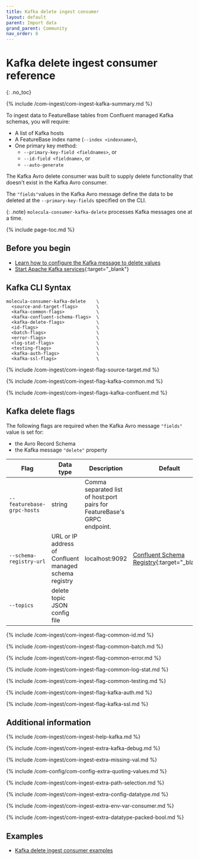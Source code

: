 ```yaml
---
title: Kafka delete ingest consumer
layout: default
parent: Import data
grand_parent: Community
nav_order: 8
---
```


# Kafka delete ingest consumer reference
{: .no_toc}

{% include /com-ingest/com-ingest-kafka-summary.md %}

To ingest data to FeatureBase tables from Confluent managed Kafka schemas, you will require:
* A list of Kafka hosts
* A FeatureBase index name (`--index <indexname>`),
* One primary key method:
  * `--primary-key-field <fieldnames>`, or
  * `--id-field <fieldname>`, or
  * `--auto-generate`

The Kafka Avro delete consumer was built to supply delete functionality that doesn't exist in the Kafka Avro consumer.

The `"fields"`values in the Kafka Avro message define the data to be deleted at the `--primary-key-fields` specified on the CLI.

{: .note}
`molecula-consumer-kafka-delete` processes Kafka messages one at a time.

{% include page-toc.md %}

## Before you begin

* [Learn how to configure the Kafka message to delete values](/docs/community/com-ingest/com-ingest-source-kafka-delete)
* [Start Apache Kafka services](https://kafka.apache.org/quickstart){:target="_blank"}

## Kafka CLI Syntax

```
molecula-consumer-kafka-delete    \
  <source-and-target-flags>       \
  <kafka-common-flags>            \
  <kafka-confluent-schema-flags>  \
  <kafka-delete-flags>            \
  <id-flags>                      \
  <batch-flags>                   \
  <error-flags>                   \
  <log-stat-flags>                \
  <testing-flags>                 \
  <kafka-auth-flags>              \
  <kafka-ssl-flags>               \
```

{% include /com-ingest/com-ingest-flag-source-target.md %}

{% include /com-ingest/com-ingest-flag-kafka-common.md %}

{% include /com-ingest/com-ingest-flags-kafka-confluent.md %}

## Kafka delete flags

The following flags are required when the Kafka Avro message `"fields"` value is set for:
* the Avro Record Schema
* the Kafka message `"delete"` property

| Flag | Data type | Description | Default | Additional |
|---|---|---|---|---|
| `--featurebase-grpc-hosts` | string | Comma separated list of host:port pairs for FeatureBase's GRPC endpoint. |  |  |
| `--schema-registry-url` | URL or IP address of Confluent managed schema registry | localhost:9092 | [Confluent Schema Registry](https://docs.confluent.io/platform/current/schema-registry/index.html){:target="_blank"} |
| `--topics` | delete topic JSON config file |  |  |

{% include /com-ingest/com-ingest-flag-common-id.md %}

{% include /com-ingest/com-ingest-flag-common-batch.md %}

{% include /com-ingest/com-ingest-flag-common-error.md %}

{% include /com-ingest/com-ingest-flag-common-log-stat.md %}

{% include /com-ingest/com-ingest-flag-common-testing.md %}

{% include /com-ingest/com-ingest-flag-kafka-auth.md %}

{% include /com-ingest/com-ingest-flag-kafka-ssl.md %}

## Additional information

{% include /com-ingest/com-ingest-help-kafka.md %}

{% include /com-ingest/com-ingest-extra-kafka-debug.md %}

{% include /com-ingest/com-ingest-extra-missing-val.md %}

{% include /com-config/com-config-extra-quoting-values.md %}

{% include /com-ingest/com-ingest-extra-path-selection.md %}

{% include /com-ingest/com-ingest-extra-config-datatype.md %}

{% include /com-ingest/com-ingest-extra-env-var-consumer.md %}

{% include /com-ingest/com-ingest-extra-datatype-packed-bool.md %}

## Examples

* [Kafka delete ingest consumer examples](/docs/community/com-ingest/com-ingest-eg-kafka-con-del)
